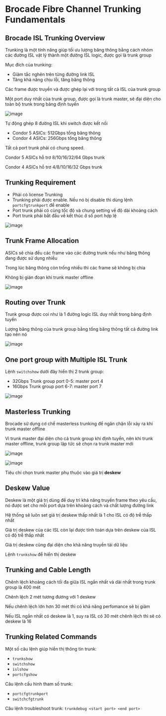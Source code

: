 # Brocade Fibre Channel Trunking Fundamentals

## Brocade ISL Trunking Overview

Trunking là một tính năng giúp tối ưu lượng băng thông bằng cách nhóm các đường ISL vật lý thành một đường ISL logic, được gọi là trunk group

Mục đích của trunking:
- Giảm tắc nghẽn trên từng đường link ISL
- Tăng khả năng chịu lỗi, tăng băng thông

Các frame được truyền và được ghép lại với trong tất cả ISL của trunk group

Một port duy nhất của trunk group, được gọi là trunk master, sẽ đại diện cho toàn bộ trunk trong bảng định tuyến

![image](https://user-images.githubusercontent.com/32956424/131546122-70062846-63f0-4d59-9aa3-1e262d3ac2f6.png)

Tự động ghép 8 đường ISL khi switch được kết nối
- Condor 5 ASICs: 512Gbps tổng băng thông
- Condor 4 ASICs: 256Gbps tổng băng thông

Tất cả port trunk phải có chung speed. 

Condor 5 ASICs hỗ trơ 8/10/16/32/64 Gbps trunk

Condor 4 ASICs hỗ trơ 4/8/10/16/32 Gbps trunk

## Trunking Requirement

- Phải có license Trunking
- Trunking phải được enable. Nếu nó bị disable thì dùng lệnh ```portcfgtrunkport``` để enable
- Port trunk phải có cùng tốc độ và chung setting về độ dài khoảng cách
- Port trunk phải bắt đầu về kết thúc ở số port hợp lệ

![image](https://user-images.githubusercontent.com/32956424/131547109-5d118635-a1dc-4335-8044-6d3c131143e6.png)

## Trunk Frame Allocation

ASICs sẽ chia đều các frame vào các đường trunk nếu như băng thông đang được sử dụng nhiều 

Trong lúc băng thông còn trống nhiều thì các frame sẽ không bị chia 

Không bị gián đoạn khi trunk master offline

![image](https://user-images.githubusercontent.com/32956424/131547487-0daf2df5-c143-4ce5-865f-3c4272198fce.png)

## Routing over Trunk

Trunk group được coi như là 1 đường logic ISL duy nhất trong bảng định tuyến

Lượng băng thông của trunk group bằng tổng băng thông tất cả đường link tạo nên nó

![image](https://user-images.githubusercontent.com/32956424/131551220-72e81e98-ff27-40b7-a065-4649a93ee93a.png)

## One port group with Multiple ISL Trunk

Lệnh ```switchshow``` dưới đây hiển thị 2 trunk group:
- 32Gbps Trunk group port 0-5: master port 4
- 16Gbps Trunk group port 6-7: master port 7

![image](https://user-images.githubusercontent.com/32956424/131552147-740123f6-4638-4272-8c3e-c62c3e7b0e79.png)

## Masterless Trunking

Brocade sử dụng cơ chế masterless trunking để ngăn chặn lỗi xảy ra khi trunk master offline

Vì trunk master đại diện cho cả trunk group khi định tuyển, nên khi trunk master offline, trunk group lập tức sẽ chọn ra trunk master mới

![image](https://user-images.githubusercontent.com/32956424/131552685-96085083-477a-4ed3-a404-f35dab2c8c78.png)

![image](https://user-images.githubusercontent.com/32956424/131552694-a219741d-ad69-4e53-9e10-62e906a88987.png)

Tiêu chí chọn trunk master phụ thuộc vào giá trị **deskew**

## Deskew Value

Deskew là một giá trị dùng để duy trì khả năng truyền frame theo yêu cầu, nó được set cho mỗi port dựa trên khoảng cách và chất lượng đường link

Hệ thống sẽ luôn set giá trị deskew thấp nhất là 1 cho ISL có độ trễ thấp nhất

Giá trị deskew của các ISL còn lại được tính toán dựa trên deskew của ISL có độ trễ thấp nhất

Giá trị deskew cũng đại diện cho khả năng truyền tải dữ liệu

Lệnh ```trunkshow``` để hiển thị deskew

## Trunking and Cable Length

Chênh lệch khoảng cách tối đa giữa ISL ngắn nhất và dài nhất trong trunk group là 400 mét

Chênh lệch 2 mét tương đương với 1 deskew 

Nếu chênh lệch lớn hơn 30 mét thì có khả năng perfomance sẽ bị giảm

Nếu ISL ngắn nhất có deskew là 1, suy ra ISL có 30 mét chênh lệch thì sẽ có deskew là 16

## Trunking Related Commands

Một số câu lệnh giúp hiển thị thông tin trunk:
- ```trunkshow```
- ```switchshow```
- ```islshow```
- ```portcfgshow```

Câu lệnh cấu hình tham số trunk:
- ```portcfgtrunkport```
- ```switchcfgtrunk```

Câu lệnh troubleshoot trunk: ```trunkdebug <start port> <end port>```

























